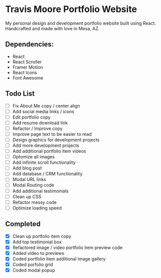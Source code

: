# Travis Moore Portfolio Website

My personal design and development portfolio website built using React.
Handcrafted and made with love in Mesa, AZ.

## Dependencies:

- React
- React Scroller
- Framer Motion
- React Icons
- Font Awesome

## Todo List

- [ ] Fix About Me copy / center align
- [ ] Add social media links / icons
- [ ] Edit portfolio copy
- [ ] Add resume download link
- [ ] Refactor / Improve copy
- [ ] Improve page text to be easier to read
- [ ] Design graphics for development projects
- [ ] Add more development projects
- [ ] Add additional portfolio item videos
- [ ] Optomize all images
- [ ] Add infinite scroll functionality
- [ ] Add blog post
- [ ] Add database / CRM functionality
- [ ] Modal URL links
- [ ] Modal Routing code
- [ ] Add additional testimonials
- [ ] Clean up CSS
- [ ] Refactor messy code
- [ ] Optimize loading speed

## Completed

- [x] Clean up portfolio item copy
- [x] Add top testimonial box
- [x] Refactored image / video portfolio item preview code
- [x] Added video to previews
- [x] Coded portfolio item additional image gallery
- [x] Coded porfolio grid
- [x] Coded modal popup
